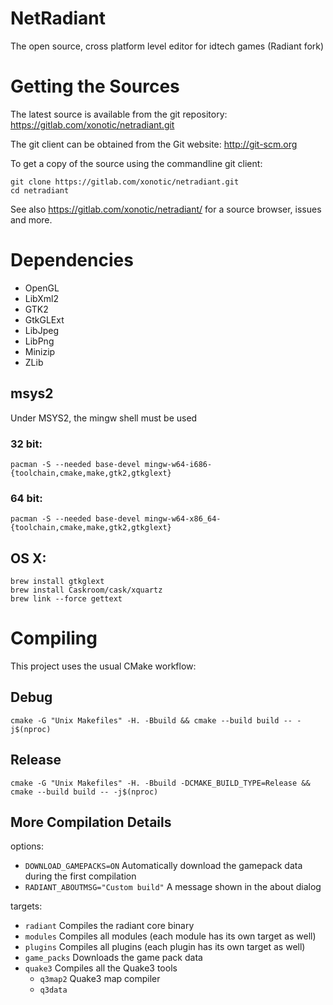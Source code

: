 NetRadiant
==========

The open source, cross platform level editor for idtech games (Radiant fork)

# Getting the Sources

The latest source is available from the git repository:
https://gitlab.com/xonotic/netradiant.git

The git client can be obtained from the Git website:
http://git-scm.org

To get a copy of the source using the commandline git client:
```
git clone https://gitlab.com/xonotic/netradiant.git
cd netradiant
```

See also https://gitlab.com/xonotic/netradiant/ for a source browser, issues and more.

# Dependencies

 * OpenGL
 * LibXml2
 * GTK2
 * GtkGLExt
 * LibJpeg
 * LibPng
 * Minizip
 * ZLib

## msys2

Under MSYS2, the mingw shell must be used

### 32 bit:

```
pacman -S --needed base-devel mingw-w64-i686-{toolchain,cmake,make,gtk2,gtkglext}
```

### 64 bit:

```
pacman -S --needed base-devel mingw-w64-x86_64-{toolchain,cmake,make,gtk2,gtkglext}
```

## OS X:

```
brew install gtkglext
brew install Caskroom/cask/xquartz
brew link --force gettext
```

# Compiling

This project uses the usual CMake workflow:

## Debug

```
cmake -G "Unix Makefiles" -H. -Bbuild && cmake --build build -- -j$(nproc)
```

## Release

```
cmake -G "Unix Makefiles" -H. -Bbuild -DCMAKE_BUILD_TYPE=Release && cmake --build build -- -j$(nproc)
```

## More Compilation Details

options:
 * `DOWNLOAD_GAMEPACKS=ON`
   Automatically download the gamepack data during the first compilation
 * `RADIANT_ABOUTMSG="Custom build"`
   A message shown in the about dialog

targets:
 * `radiant`    Compiles the radiant core binary
 * `modules`    Compiles all modules (each module has its own target as well)
 * `plugins`    Compiles all plugins (each plugin has its own target as well)
 * `game_packs` Downloads the game pack data
 * `quake3`     Compiles all the Quake3 tools
   - `q3map2`     Quake3 map compiler
   - `q3data`
